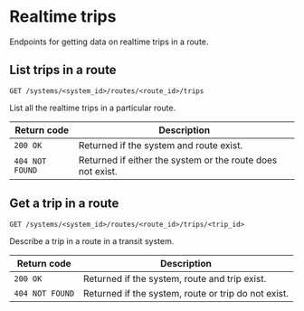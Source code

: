 # Realtime trips


Endpoints for getting data on realtime trips in a route.

## List trips in a route

`GET /systems/<system_id>/routes/<route_id>/trips`


List all the realtime trips in a particular route.

Return code     | Description
----------------|-------------
`200 OK`        | Returned if the system and route exist.
`404 NOT FOUND` | Returned if either the system or the route does not exist.

## Get a trip in a route

`GET /systems/<system_id>/routes/<route_id>/trips/<trip_id>`


Describe a trip in a route in a transit system.

Return code         | Description
--------------------|-------------
`200 OK`            | Returned if the system, route and trip exist.
`404 NOT FOUND`     | Returned if the system, route or trip do not exist.
